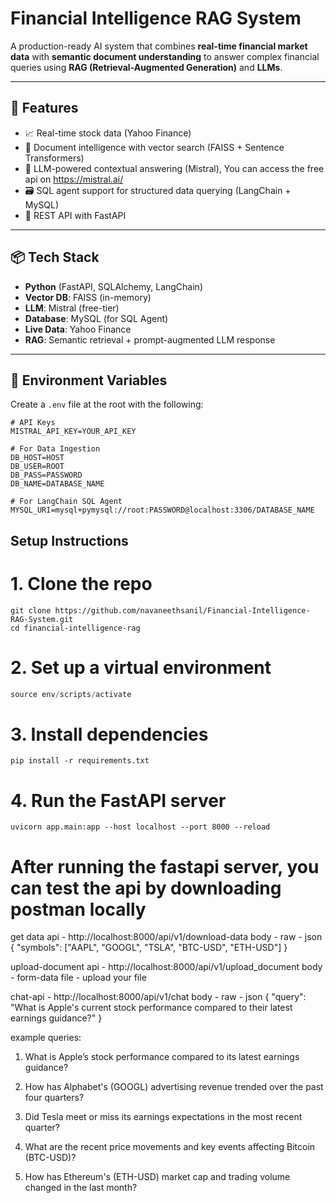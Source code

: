 # Financial Intelligence RAG System

A production-ready AI system that combines **real-time financial market data** with **semantic document understanding** to answer complex financial queries using **RAG (Retrieval-Augmented Generation)** and **LLMs**.

---

## 🚀 Features

- 📈 Real-time stock data (Yahoo Finance)
- 🧠 Document intelligence with vector search (FAISS + Sentence Transformers)
- 🤖 LLM-powered contextual answering (Mistral), You can access the free api on https://mistral.ai/
- 🗃️ SQL agent support for structured data querying (LangChain + MySQL)
- 📡 REST API with FastAPI

---

## 📦 Tech Stack

- **Python** (FastAPI, SQLAlchemy, LangChain)
- **Vector DB**: FAISS (in-memory)
- **LLM**: Mistral (free-tier)
- **Database**: MySQL (for SQL Agent)
- **Live Data**: Yahoo Finance
- **RAG**: Semantic retrieval + prompt-augmented LLM response

---

## 🧰 Environment Variables

Create a `.env` file at the root with the following:

```env
# API Keys
MISTRAL_API_KEY=YOUR_API_KEY

# For Data Ingestion
DB_HOST=HOST
DB_USER=ROOT
DB_PASS=PASSWORD
DB_NAME=DATABASE_NAME

# For LangChain SQL Agent
MYSQL_URI=mysql+pymysql://root:PASSWORD@localhost:3306/DATABASE_NAME
```

## Setup Instructions

# 1. Clone the repo
```
git clone https://github.com/navaneethsanil/Financial-Intelligence-RAG-System.git
cd financial-intelligence-rag
```
# 2. Set up a virtual environment
```python -m venv env
source env/scripts/activate
```
# 3. Install dependencies
```pip install -r requirements.txt```

# 4. Run the FastAPI server
```uvicorn app.main:app --host localhost --port 8000 --reload```

# After running the fastapi server, you can test the api by downloading postman locally


get data api - http://localhost:8000/api/v1/download-data
body - raw - json
{
    "symbols": ["AAPL", "GOOGL", "TSLA", "BTC-USD", "ETH-USD"]
}



upload-document api - http://localhost:8000/api/v1/upload_document
body - form-data
file - upload your file




chat-api - http://localhost:8000/api/v1/chat
body - raw - json
{
    "query": "What is Apple's current stock performance compared to their latest earnings guidance?"
}

example queries:
1. What is Apple’s stock performance compared to its latest earnings guidance?

2. How has Alphabet's (GOOGL) advertising revenue trended over the past four quarters?

3. Did Tesla meet or miss its earnings expectations in the most recent quarter?

4. What are the recent price movements and key events affecting Bitcoin (BTC-USD)?

5. How has Ethereum's (ETH-USD) market cap and trading volume changed in the last month?
